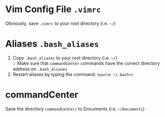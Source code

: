 # Vim Config File `.vimrc`
Obviously, save `.vimrc` to your root directory (i.e. `~/`)

# Aliases `.bash_aliases`
1. Copy `.bash_aliases` to your root directory (i.e. `~/`)    
:bulb: Make sure that `commandCenter` commands have  the correct directory address on `.bash_aliases`
2. Restart aliases by typing the command: `source ~/.bashrc`

# commandCenter
Save the directory `commandCenter/` to Documents (i.e. `~/Documents`)

